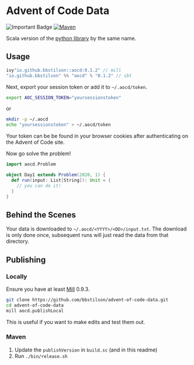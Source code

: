 # Advent of Code Data

![Important Badge][badge] [![Maven][maven]][mavenLink]

[badge]: https://img.shields.io/badge/works-on%20my%20machine-success?style=for-the-badge
[maven]: https://img.shields.io/maven-central/v/io.github.bbstilson/aocd_2.13?color=blue&style=for-the-badge
[mavenLink]: https://search.maven.org/artifact/io.github.bbstilson/aocd_2.13

Scala version of the [python library](https://github.com/wimglenn/advent-of-code-data) by the same name.

## Usage

```scala
ivy"io.github.bbstilson::aocd:0.1.2" // mill
"io.github.bbstilson" %% "aocd" % "0.1.2" // sbt
```

Next, export your session token or add it to `~/.aocd/token`.

```bash
export AOC_SESSION_TOKEN="yoursessionstoken"
```

or

```bash
mkdir -p ~/.aocd
echo "yoursessionstoken" > ~/.aocd/token
```

Your token can be be found in your browser cookies after authenticating on the Advent of Code site.

Now go solve the problem!

```scala
import aocd.Problem

object Day1 extends Problem(2020, 1) {
  def run(input: List[String]): Unit = {
    // you can do it!
  }
}
```

## Behind the Scenes

Your data is downloaded to `~/.aocd/<YYYY>/<DD>/input.txt`. The download is only done once, subsequent runs will just read the data from that directory.

## Publishing

### Locally

Ensure you have at least [Mill](https://github.com/lihaoyi/mill/) 0.9.3.

```bash
git clone https://github.com/bbstilson/advent-of-code-data.git
cd advent-of-code-data
mill aocd.publishLocal
```

This is useful if you want to make edits and test them out.

### Maven

1) Update the `publishVersion` in `build.sc` (and in this readme)
2) Run `./bin/release.sh`
